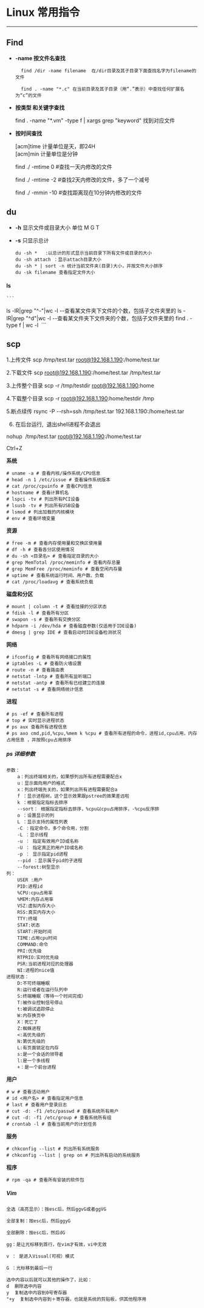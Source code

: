 # Linux 常用指令
---
## Find
- **-name 按文件名查找**

		find /dir -name filename  在/dir目录及其子目录下面查找名字为filename的文件

		find . -name "*.c" 在当前目录及其子目录（用“.”表示）中查找任何扩展名为“c”的文件

- **按类型 和关键字查找**

	find . -name "*.vm" -type f | xargs grep "keyword"  找到对应文件

- **按时间查找**

   [acm]time  计量单位是天，即24H
   ​	
   ​	[acm]min    计量单位是分钟
   ​	

   	find ./ -mtime 0  #查找一天内修改的文件
   	
   	find ./ -mtime -2 #查找2天内修改的文件，多了一个减号
   	
   	find ./ -mmin  -10  #查找距离现在10分钟内修改的文件

## du
- **-h** 
	显示文件或目录大小 单位 M G T
- **-s** 
  只显示总计

  ```shell
  du -sh *   :以总计的形式显示当前目录下所有文件或目录的大小
  du -sh attach ：显示attach目录大小
  du -sh * | sort -n 统计当前文件夹(目录)大小，并按文件大小排序
  du -sk filename 查看指定文件大小
  ```

#### ls

    ```
ls -lR|grep "^-"|wc -l		--查看某文件夹下文件的个数，包括子文件夹里的
ls -lR|grep "^d"|wc -l		--查看某文件夹下文件夹的个数，包括子文件夹里的
find . -type f | wc -l
​    ```

## scp

1.上传文件
scp /tmp/test.tar root@192.168.1.190:/home/test.tar

2.下载文件
scp root@192.168.1.190:/home/test.tar /tmp/test.tar

3.上传整个目录
scp -r /tmp/testdir root@192.168.1.190:home

4.下载整个目录
scp -r root@192.168.1.190:home/testdir /tmp

5.断点续传
rsync -P --rsh=ssh /tmp/test.tar 192.168.1.190:/home/test.tar

6. 在后台运行,  退出shell进程不会退出

nohup  /tmp/test.tar root@192.168.1.190:/home/test.tar

Ctrl+Z



**系统**

```
# uname -a # 查看内核/操作系统/CPU信息
# head -n 1 /etc/issue # 查看操作系统版本
# cat /proc/cpuinfo # 查看CPU信息
# hostname # 查看计算机名
# lspci -tv # 列出所有PCI设备
# lsusb -tv # 列出所有USB设备
# lsmod # 列出加载的内核模块
# env # 查看环境变量
```

**资源**

```
# free -m # 查看内存使用量和交换区使用量
# df -h # 查看各分区使用情况
# du -sh <目录名> # 查看指定目录的大小
# grep MemTotal /proc/meminfo # 查看内存总量
# grep MemFree /proc/meminfo # 查看空闲内存量
# uptime # 查看系统运行时间、用户数、负载
# cat /proc/loadavg # 查看系统负载
```

**磁盘和分区**

```
# mount | column -t # 查看挂接的分区状态
# fdisk -l # 查看所有分区
# swapon -s # 查看所有交换分区
# hdparm -i /dev/hda # 查看磁盘参数(仅适用于IDE设备)
# dmesg | grep IDE # 查看启动时IDE设备检测状况
```

**网络**

```
# ifconfig # 查看所有网络接口的属性
# iptables -L # 查看防火墙设置
# route -n # 查看路由表
# netstat -lntp # 查看所有监听端口
# netstat -antp # 查看所有已经建立的连接
# netstat -s # 查看网络统计信息
```

**进程**

```
# ps -ef # 查看所有进程
# top # 实时显示进程状态
# ps aux 查看所有进程信息
# ps axo cmd,pid,%cpu,%mem k %cpu # 查看所有进程的命令，进程id,cpu占用，内存占用信息 ，并按照cpu占用排序
```

##### ps 详细参数

```
参数：
    a：列出终端相关的，如果想列出所有进程需要配合x
    u：显示面向用户的格式
    x：列出终端先关的，如果列出所有进程需要配合a
    f ：显示进程树，这个显示效果跟pstree的效果差远啦
    k ：根据指定指标去排序
    --sort： 根据指定指标去排序，%cpu以cpu占用排序，-%cpu反序排
    o ：设置显示的列
    L ：显示支持的属性列表
    -C ：指定命令，多个命令用，分割
    -L ：显示线程
    -u ： 指定有效用户ID或名称
    -U ： 指定真正的用户ID或名称
    -p ： 显示指定pid进程
    --pid ：显示属于pid的子进程
    --forest:树型显示
列：
    USER :用户
    PID:进程id
    %CPU:cpu占用率
    %MEM:内存占用率
    VSZ:虚拟内存大小
    RSS:真实内存大小
    TTY:终端
    STAT:状态
    START:开始时间
    TIME:占用cpu时间
    COMMAND:命令
    PRI:优先级
    RTPRIO:实时优先级
    PSR:当前进程对应的处理器
    NI:进程的nice值
进程状态：
    D:不可终端睡眠
    R:运行或者在运行队列中
    S:终端睡眠（等待一个时间完成）
    T:被作业控制信号停止
    t:被调试追踪停止
    W:内存换页中
    X：死亡了
    Z:蜘蛛进程
    <:高优先级的
    N:第优先级的
    L:有页面锁定在内存
    s:是一个会话的领导者
    l:是一个多线程
    +：是一个前台进程
```



**用户**

```
# w # 查看活动用户
# id <用户名> # 查看指定用户信息
# last # 查看用户登录日志
# cut -d: -f1 /etc/passwd # 查看系统所有用户
# cut -d: -f1 /etc/group # 查看系统所有组
# crontab -l # 查看当前用户的计划任务
```

**服务**

```
# chkconfig --list # 列出所有系统服务
# chkconfig --list | grep on # 列出所有启动的系统服务
```

**程序**

```
# rpm -qa # 查看所有安装的软件包
```

##### Vim

```
全选（高亮显示）：按esc后，然后ggvG或者ggVG

全部复制：按esc后，然后ggyG

全部删除：按esc后，然后dG

gg：是让光标移到首行，在vim才有效，vi中无效 

v ： 是进入Visual(可视）模式 

G ：光标移到最后一行 

选中内容以后就可以其他的操作了，比如： 
d  删除选中内容 
y  复制选中内容到0号寄存器 
"+y  复制选中内容到＋寄存器，也就是系统的剪贴板，供其他程序用 
```

